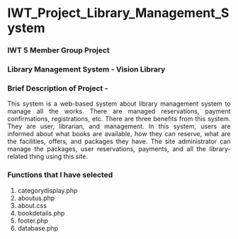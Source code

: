 # IWT_Project_Library_Management_System

### IWT 5 Member Group Project
### Library Management System - Vision Library
### Brief Description of Project -
<p align="justify">
This system is a web-based system about library management system to manage all the works. There are managed reservations, payment confirmations, registrations, etc.
There are three benefits from this system. They are user, librarian, and management. In this system, users are informed about what books are available, how they can reserve, what are the facilities, offers, and packages they have. The site administrator can manage the packages, user reservations, payments, and all the library-related thing using this site.
</p>

### Functions that I have selected

<ol>
  <li>categorydisplay.php</li>

  <li>aboutus.php</li>
  
  <li>about.css</li>
  
  <li>bookdetails.php</li>

  <li>footer.php</li>

  <li>database.php</li>
</ol>

